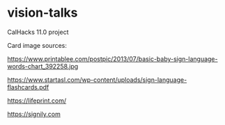 # vision-talks
CalHacks 11.0 project


Card image sources:

https://www.printablee.com/postpic/2013/07/basic-baby-sign-language-words-chart_392258.jpg

https://www.startasl.com/wp-content/uploads/sign-language-flashcards.pdf

https://lifeprint.com/

https://signily.com
